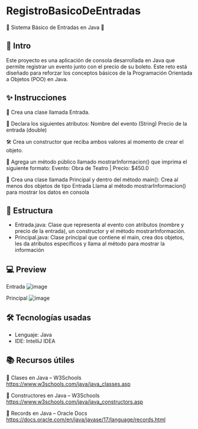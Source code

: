 # RegistroBasicoDeEntradas
🏥 Sistema Básico de Entradas en Java 🏥

## 📌 Intro 
Este proyecto es una aplicación de consola desarrollada en Java que permite registrar un evento junto con el precio de su boleto. Este reto está diseñado para reforzar los conceptos básicos de la Programación Orientada a Objetos (POO) en Java.

## ✨ Instrucciones
🎫 Crea una clase llamada Entrada.

🧱 Declara los siguientes atributos:
Nombre del evento (String)
Precio de la entrada (double)

🛠️ Crea un constructor que reciba ambos valores al momento de crear el objeto.

📢 Agrega un método público llamado mostrarInformacion() que imprima el siguiente formato:
Evento: Obra de Teatro | Precio: $450.0

🧪 Crea una clase llamada Principal y dentro del método main():
Crea al menos dos objetos de tipo Entrada
Llama al método mostrarInformacion() para mostrar los datos en consola

## 📂 Estructura 
- Entrada.java: Clase que representa al evento con atributos (nombre y precio de la entrada), un constructor y el método mostrarInformación. 
- Principal.java: Clase principal que contiene el main, crea dos objetos, les da atributos específicos y llama al método para mostrar la información

##  💻 Preview
Entrada
![image](https://github.com/user-attachments/assets/ec8024af-9c15-44e7-9534-36b215757b38)

Principal
![image](https://github.com/user-attachments/assets/c85e9fce-2dab-49ce-9a47-759283c56af6)


## 🛠️ Tecnologías usadas
* Lenguaje: Java
* IDE: IntelliJ IDEA

## 📚 Recursos útiles
🔗 Clases en Java – W3Schools 
https://www.w3schools.com/java/java_classes.asp 

🔗 Constructores en Java – W3Schools https://www.w3schools.com/java/java_constructors.asp 

🔗 Records en Java – Oracle Docs https://docs.oracle.com/en/java/javase/17/language/records.html 


   
